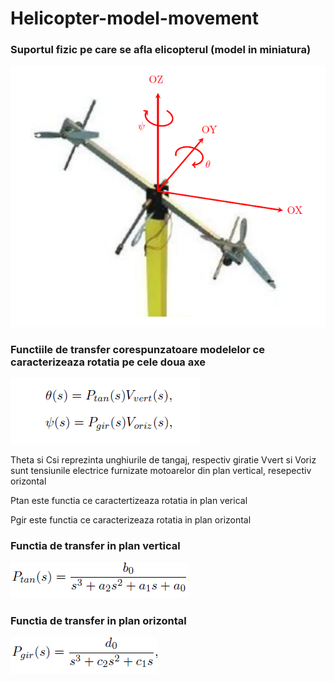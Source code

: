 # Helicopter-model-movement

### Suportul fizic pe care se afla elicopterul (model in miniatura)
![physical](./pictures/phys.PNG)

### Functiile de transfer corespunzatoare modelelor ce caracterizeaza rotatia pe cele doua axe

![physical](./pictures/t_func.PNG)

Theta si Csi reprezinta unghiurile de tangaj, respectiv giratie
Vvert si Voriz sunt tensiunile electrice furnizate motoarelor din plan vertical, resepectiv orizontal

Ptan este functia ce caractertizeaza rotatia in plan verical

Pgir este functia ce caracterizeaza rotatia in plan orizontal

### Functia de transfer in plan vertical
![physical](./pictures/t_func_vert.PNG)


### Functia de transfer in plan orizontal
![physical](./pictures/t_func_horiz.PNG)
